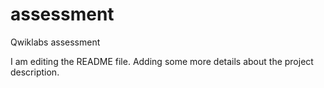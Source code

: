 # assessment
Qwiklabs assessment

I am editing the README file. Adding some more details about the project description.
